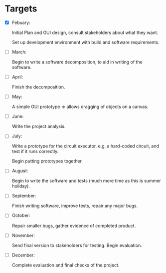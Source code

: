 # Targets

- [x] Febuary:

	Initial Plan and GUI design, consult stakeholders about what they want.

	Set up development environment with build and software requirements.

- [ ] March:

	Begin to write a software decomposition, to aid in writing of the software.

- [ ] April:

	Finish the decomposition.

- [ ] May:

	A simple GUI prototype => allows dragging of objects on a canvas.

- [ ] June:
	
	Write the project analysis.

- [ ] July:

	Write a prototype for the circuit executor, e.g. a hard-coded circuit,
	and test if it runs correctly.

	Begin putting prototypes together.

- [ ] August:
	
	Begin to write the software and tests (much more time as this is summer holiday).

- [ ] September:

	Finish writing software, improve tests, repair any major bugs.

- [ ] October:

	Repair smaller bugs, gather evidence of completed product.

- [ ] November:

	Send final version to stakeholders for testing. Begin evaluation.

- [ ] December:

	Complete evaluation and final checks of the project.